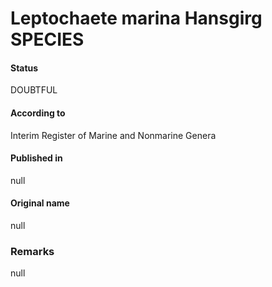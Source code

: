 # Leptochaete marina Hansgirg SPECIES

#### Status
DOUBTFUL

#### According to
Interim Register of Marine and Nonmarine Genera

#### Published in
null

#### Original name
null

### Remarks
null
